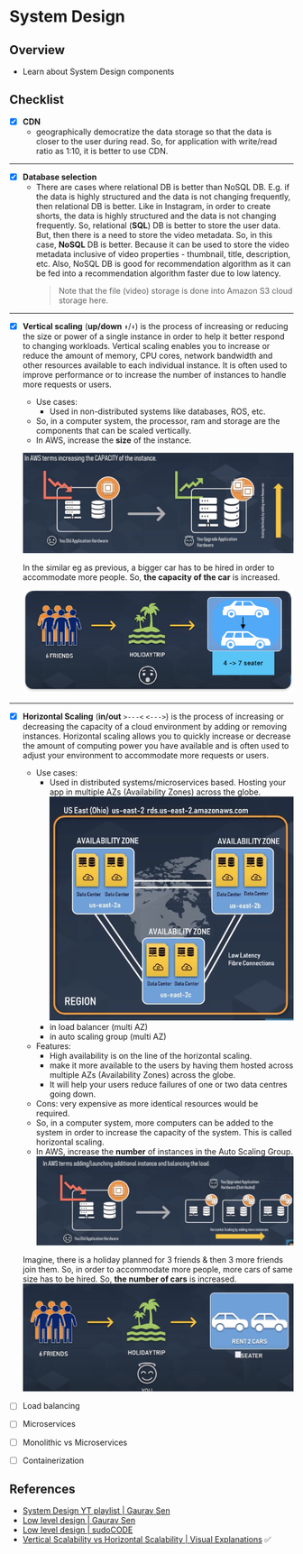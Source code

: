 # System Design

## Overview

- Learn about System Design components

## Checklist

- [x] **CDN**
  - geographically democratize the data storage so that the data is closer to the user during read. So, for application with write/read ratio as 1:10, it is better to use CDN.

---

- [x] **Database selection**
  - There are cases where relational DB is better than NoSQL DB. E.g. if the data is highly structured and the data is not changing frequently, then relational DB is better. Like in Instagram, in order to create shorts, the data is highly structured and the data is not changing frequently. So, relational (**SQL**) DB is better to store the user data. But, then there is a need to store the video metadata. So, in this case, **NoSQL** DB is better. Because it can be used to store the video metadata inclusive of video properties - thumbnail, title, description, etc. Also, NoSQL DB is good for recommendation algorithm as it can be fed into a recommendation algorithm faster due to low latency.
    > Note that the file (video) storage is done into Amazon S3 cloud storage here.

---

- [x] **Vertical scaling** (**up/down** `⬆️`/`⬇️`) is the process of increasing or reducing the size or power of a single instance in order to help it better respond to changing workloads. Vertical scaling enables you to increase or reduce the amount of memory, CPU cores, network bandwidth and other resources available to each individual instance. It is often used to improve performance or to increase the number of instances to handle more requests or users.

  - Use cases:
    - Used in non-distributed systems like databases, ROS, etc.
  - So, in a computer system, the processor, ram and storage are the components that can be scaled vertically.
  - In AWS, increase the **size** of the instance.

  ![](../../img/system_design_vertical_scaling_aws.png)

  In the similar eg as previous, a bigger car has to be hired in order to accommodate more people. So, **the capacity of the car** is increased.

  ![](../../img/system_design_vertical_scaling.png)

---

- [x] **Horizontal Scaling** (**in/out** `>---<` `<--->`) is the process of increasing or decreasing the capacity of a cloud environment by adding or removing instances. Horizontal scaling allows you to quickly increase or decrease the amount of computing power you have available and is often used to adjust your environment to accommodate more requests or users.

  - Use cases:
    - Used in distributed systems/microservices based. Hosting your app in multiple AZs (Availability Zones) across the globe.
      ![](../../img/system_design_horizontal_scaling_aws_multiple_az.png)
    - in load balancer (multi AZ)
    - in auto scaling group (multi AZ)
  - Features:
    - High availability is on the line of the horizontal scaling.
    - make it more available to the users by having them hosted across multiple AZs (Availability Zones) across the globe.
    - It will help your users reduce failures of one or two data centres going down.
  - Cons: very expensive as more identical resources would be required.
  - So, in a computer system, more computers can be added to the system in order to increase the capacity of the system. This is called horizontal scaling.
  - In AWS, increase the **number** of instances in the Auto Scaling Group.
    ![](../../img/system_design_horizontal_scaling_aws.png)

  Imagine, there is a holiday planned for 3 friends & then 3 more friends join them. So, in order to accommodate more people, more cars of same size has to be hired. So, **the number of cars** is increased.
  ![](../../img/system_design_horizontal_scaling.png)

- [ ] Load balancing
- [ ] Microservices
- [ ] Monolithic vs Microservices
- [ ] Containerization

## References

- [System Design YT playlist | Gaurav Sen](https://www.youtube.com/watch?v=xpDnVSmNFX0&list=PLMCXHnjXnTnvo6alSjVkgxV-VH6EPyvoX)
- [Low level design | Gaurav Sen](https://www.youtube.com/watch?v=gktZsX9Z8Kw&list=PLMCXHnjXnTnvQVh7WsgZ8SurU1O2v_UM7)
- [Low level design | sudoCODE](https://www.youtube.com/watch?v=B3zrIwz_t4M&list=PLTCrU9sGybupCpY20eked6blbHI4zZ55k)
- [Vertical Scalability vs Horizontal Scalability | Visual Explanations](https://www.youtube.com/watch?v=YE1ytf15WOQ) ✅
